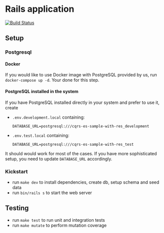 # Rails application

[![Build Status](https://github.com/RailsEventStore/cqrs-es-sample-with-res/workflows/rails_application/badge.svg)](https://github.com/RailsEventStore/cqrs-es-sample-with-res/actions/workflows/rails_application.yml)

## Setup

### Postgresql

#### Docker

If you would like to use Docker image with PostgreSQL provided by us, run `docker-compose up -d`. Your done for this
step.

#### PostgreSQL installed in the system

If you have PostgreSQL installed directly in your system and prefer to use it, create

- `.env.development.local`
  containing:

  ```
  DATABASE_URL=postgresql:///cqrs-es-sample-with-res_development
  ```

* `.env.test.local` containing:

  ```
  DATABASE_URL=postgresql:///cqrs-es-sample-with-res_test
  ```

It should would work for most of the cases. If you have more sophisticated setup, you need to update `DATABASE_URL`
accordingly.

### Kickstart

* run `make dev` to install dependencies, create db, setup schema and seed data
* run `bin/rails s` to start the web server

## Testing

* run `make test` to run unit and integration tests
* run `make mutate` to perform mutation coverage

